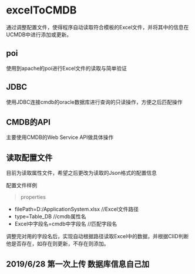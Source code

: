 # excelToCMDB
通过调整配置文件，使得程序自动读取符合模板的Excel文件，并将其中的信息在UCMDB中进行添加或更新。
## poi
使用到apache的poi进行Excel文件的读取与简单验证
## JDBC
使用JDBC连接cmdb的oracle数据库进行查询的只读操作，方便之后匹配操作
## CMDB的API
主要使用CMDB的Web Service API做具体操作
## 读取配置文件
目前为读取属性文件，希望之后更改为读取的Json格式的配置信息

配置文件样例

>properties
+ filePath=D:/ApplicationSystem.xlsx //Excel文件路径
+ type=Table_DB //cmdb属性名
+ Excel中字段名=cmdb中字段名 //匹配字段名 

调整完对用的字段名后，实现自动根据路径读取Excel中的数据，并根据CIID判断他是否存在，如存在则更新，不存在则添加。
## 2019/6/28 第一次上传 数据库信息自己加
